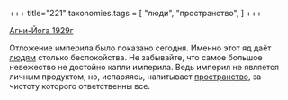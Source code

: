 +++
title="221"
taxonomies.tags = [
 "люди",
 "пространство",
]
+++

[Агни-Йога 1929г](/agni/1929)

Отложение империла было показано сегодня. Именно этот яд даёт [людям](/tags/люди) столько беспокойства. Не забывайте, что самое большое невежество не достойно капли империла. Ведь империл не является личным продуктом, но, испаряясь, напитывает [пространство](/tags/пространство), за чистоту которого ответственны все.